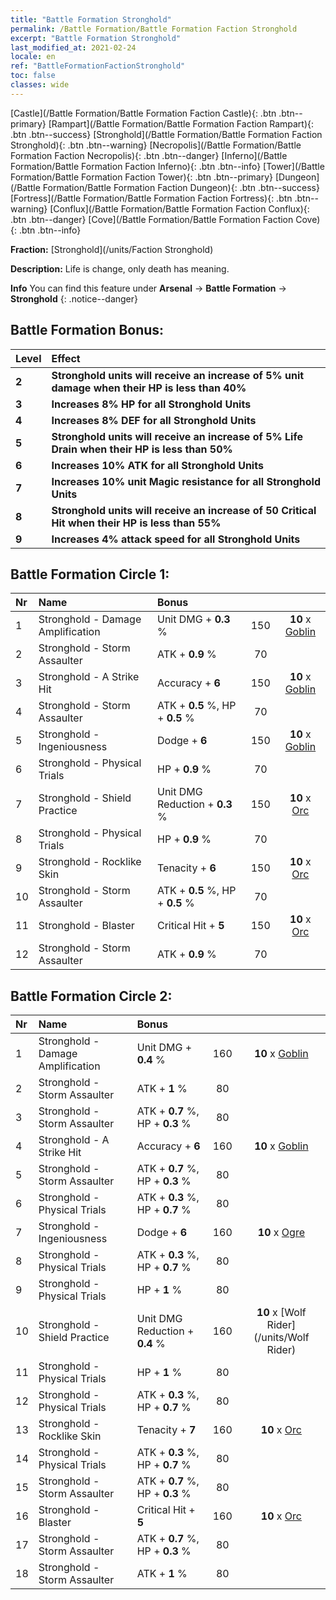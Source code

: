 ```yaml
---
title: "Battle Formation Stronghold"
permalink: /Battle Formation/Battle Formation Faction Stronghold
excerpt: "Battle Formation Stronghold"
last_modified_at: 2021-02-24
locale: en
ref: "BattleFormationFactionStronghold"
toc: false
classes: wide
---
```

 [Castle](/Battle Formation/Battle Formation Faction Castle){: .btn .btn--primary} [Rampart](/Battle Formation/Battle Formation Faction Rampart){: .btn .btn--success} [Stronghold](/Battle Formation/Battle Formation Faction Stronghold){: .btn .btn--warning} [Necropolis](/Battle Formation/Battle Formation Faction Necropolis){: .btn .btn--danger} [Inferno](/Battle Formation/Battle Formation Faction Inferno){: .btn .btn--info} [Tower](/Battle Formation/Battle Formation Faction Tower){: .btn .btn--primary} [Dungeon](/Battle Formation/Battle Formation Faction Dungeon){: .btn .btn--success} [Fortress](/Battle Formation/Battle Formation Faction Fortress){: .btn .btn--warning} [Conflux](/Battle Formation/Battle Formation Faction Conflux){: .btn .btn--danger} [Cove](/Battle Formation/Battle Formation Faction Cove){: .btn .btn--info} 

  **Fraction:** [Stronghold](/units/Faction Stronghold)

  **Description:** Life is change, only death has meaning.

**Info** You can find this feature under **Arsenal** -> **Battle Formation** -> **Stronghold** 
{: .notice--danger}

## Battle Formation Bonus:

  | Level |         Effect        |
  |:------|:---------------------|
  | **2** | **Stronghold units will receive an increase of 5% unit damage when their HP is less than 40%** |
  | **3** | **Increases 8% HP for all Stronghold Units** |
  | **4** | **Increases 8% DEF for all Stronghold Units** |
  | **5** | **Stronghold units will receive an increase of 5% Life Drain when their HP is less than 50%** |
  | **6** | **Increases 10% ATK for all Stronghold Units** |
  | **7** | **Increases 10% unit Magic resistance for all Stronghold Units** |
  | **8** | **Stronghold units will receive an increase of 50 Critical Hit when their HP is less than 55%** |
  | **9** | **Increases 4% attack speed for all Stronghold Units** |

## Battle Formation Circle 1:

  |  Nr  |         Name        |  Bonus  | <i class="fas fa-flask"/>  |  <i class="fab fa-optin-monster"/> |
  |:-----|:--------------------|:---------|:-----------------:|:----------------:|
  | 1 | Stronghold - Damage Amplification | Unit DMG + **0.3** % | 150 |  **10** x [Goblin](/units/Goblin) |
  | 2 | Stronghold - Storm Assaulter | ATK + **0.9** % | 70 |   |
  | 3 | Stronghold - A Strike Hit | Accuracy + **6**  | 150 |  **10** x [Goblin](/units/Goblin) |
  | 4 | Stronghold - Storm Assaulter | ATK + **0.5** %, HP + **0.5** % | 70 |   |
  | 5 | Stronghold - Ingeniousness | Dodge + **6**  | 150 |  **10** x [Goblin](/units/Goblin) |
  | 6 | Stronghold - Physical Trials | HP + **0.9** % | 70 |   |
  | 7 | Stronghold - Shield Practice | Unit DMG Reduction + **0.3** % | 150 |  **10** x [Orc](/units/Orc) |
  | 8 | Stronghold - Physical Trials | HP + **0.9** % | 70 |   |
  | 9 | Stronghold - Rocklike Skin | Tenacity + **6**  | 150 |  **10** x [Orc](/units/Orc) |
  | 10 | Stronghold - Storm Assaulter | ATK + **0.5** %, HP + **0.5** % | 70 |   |
  | 11 | Stronghold - Blaster | Critical Hit + **5**  | 150 |  **10** x [Orc](/units/Orc) |
  | 12 | Stronghold - Storm Assaulter | ATK + **0.9** % | 70 |   |
  


## Battle Formation Circle 2:

  |  Nr  |         Name        |  Bonus  | <i class="fas fa-flask"/>  |  <i class="fab fa-optin-monster"/> |
  |:-----|:--------------------|:---------|:-----------------:|:----------------:|
  | 1 | Stronghold - Damage Amplification | Unit DMG + **0.4** % | 160 |  **10** x [Goblin](/units/Goblin) |
  | 2 | Stronghold - Storm Assaulter | ATK + **1** % | 80 |   |
  | 3 | Stronghold - Storm Assaulter | ATK + **0.7** %, HP + **0.3** % | 80 |   |
  | 4 | Stronghold - A Strike Hit | Accuracy + **6**  | 160 |  **10** x [Goblin](/units/Goblin) |
  | 5 | Stronghold - Storm Assaulter | ATK + **0.7** %, HP + **0.3** % | 80 |   |
  | 6 | Stronghold - Physical Trials | ATK + **0.3** %, HP + **0.7** % | 80 |   |
  | 7 | Stronghold - Ingeniousness | Dodge + **6**  | 160 |  **10** x [Ogre](/units/Ogre) |
  | 8 | Stronghold - Physical Trials | ATK + **0.3** %, HP + **0.7** % | 80 |   |
  | 9 | Stronghold - Physical Trials | HP + **1** % | 80 |   |
  | 10 | Stronghold - Shield Practice | Unit DMG Reduction + **0.4** % | 160 |  **10** x [Wolf Rider](/units/Wolf Rider) |
  | 11 | Stronghold - Physical Trials | HP + **1** % | 80 |   |
  | 12 | Stronghold - Physical Trials | ATK + **0.3** %, HP + **0.7** % | 80 |   |
  | 13 | Stronghold - Rocklike Skin | Tenacity + **7**  | 160 |  **10** x [Orc](/units/Orc) |
  | 14 | Stronghold - Physical Trials | ATK + **0.3** %, HP + **0.7** % | 80 |   |
  | 15 | Stronghold - Storm Assaulter | ATK + **0.7** %, HP + **0.3** % | 80 |   |
  | 16 | Stronghold - Blaster | Critical Hit + **5**  | 160 |  **10** x [Orc](/units/Orc) |
  | 17 | Stronghold - Storm Assaulter | ATK + **0.7** %, HP + **0.3** % | 80 |   |
  | 18 | Stronghold - Storm Assaulter | ATK + **1** % | 80 |   |
  

